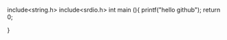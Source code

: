 include<string.h>
include<srdio.h>
int main (){
    printf("hello github");
    return  0;
    
    
}
